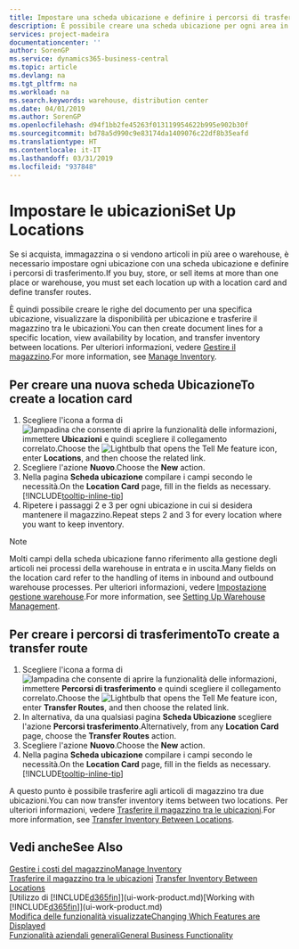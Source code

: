 ```yaml
---
title: Impostare una scheda ubicazione e definire i percorsi di trasferimento | Documenti Microsoft
description: È possibile creare una scheda ubicazione per ogni area in cui vengono immagazzinati gli articoli in magazzino, ad esempio warehouse o centro di distribuzione, per impostare percorsi per il trasferimento degli articoli tra le ubicazioni.
services: project-madeira
documentationcenter: ''
author: SorenGP
ms.service: dynamics365-business-central
ms.topic: article
ms.devlang: na
ms.tgt_pltfrm: na
ms.workload: na
ms.search.keywords: warehouse, distribution center
ms.date: 04/01/2019
ms.author: SorenGP
ms.openlocfilehash: d94f1bb2fe45263f013119954622b995e902b30f
ms.sourcegitcommit: bd78a5d990c9e83174da1409076c22df8b35eafd
ms.translationtype: HT
ms.contentlocale: it-IT
ms.lasthandoff: 03/31/2019
ms.locfileid: "937848"
---
```

# <a name="set-up-locations"></a><span data-ttu-id="14dd2-103">Impostare le ubicazioni</span><span class="sxs-lookup"><span data-stu-id="14dd2-103">Set Up Locations</span></span>
<span data-ttu-id="14dd2-104">Se si acquista, immagazzina o si vendono articoli in più aree o warehouse, è necessario impostare ogni ubicazione con una scheda ubicazione e definire i percorsi di trasferimento.</span><span class="sxs-lookup"><span data-stu-id="14dd2-104">If you buy, store, or sell items at more than one place or warehouse, you must set each location up with a location card and define transfer routes.</span></span>

<span data-ttu-id="14dd2-105">È quindi possibile creare le righe del documento per una specifica ubicazione, visualizzare la disponibilità per ubicazione e trasferire il magazzino tra le ubicazioni.</span><span class="sxs-lookup"><span data-stu-id="14dd2-105">You can then create document lines for a specific location, view availability by location, and transfer inventory between locations.</span></span> <span data-ttu-id="14dd2-106">Per ulteriori informazioni, vedere [Gestire il magazzino](inventory-manage-inventory.md).</span><span class="sxs-lookup"><span data-stu-id="14dd2-106">For more information, see [Manage Inventory](inventory-manage-inventory.md).</span></span>

## <a name="to-create-a-location-card"></a><span data-ttu-id="14dd2-107">Per creare una nuova scheda Ubicazione</span><span class="sxs-lookup"><span data-stu-id="14dd2-107">To create a location card</span></span>
1. <span data-ttu-id="14dd2-108">Scegliere l'icona a forma di ![lampadina che consente di aprire la funzionalità delle informazioni](media/ui-search/search_small.png "Informazioni sull'operazione che si desidera eseguire"), immettere **Ubicazioni** e quindi scegliere il collegamento correlato.</span><span class="sxs-lookup"><span data-stu-id="14dd2-108">Choose the ![Lightbulb that opens the Tell Me feature](media/ui-search/search_small.png "Tell me what you want to do") icon, enter **Locations**, and then choose the related link.</span></span>
2. <span data-ttu-id="14dd2-109">Scegliere l'azione **Nuovo**.</span><span class="sxs-lookup"><span data-stu-id="14dd2-109">Choose the **New** action.</span></span>
3. <span data-ttu-id="14dd2-110">Nella pagina **Scheda ubicazione** compilare i campi secondo le necessità.</span><span class="sxs-lookup"><span data-stu-id="14dd2-110">On the **Location Card** page, fill in the fields as necessary.</span></span> [!INCLUDE[tooltip-inline-tip](includes/tooltip-inline-tip_md.md)]
4. <span data-ttu-id="14dd2-111">Ripetere i passaggi 2 e 3 per ogni ubicazione in cui si desidera mantenere il magazzino.</span><span class="sxs-lookup"><span data-stu-id="14dd2-111">Repeat steps 2 and 3 for every location where you want to keep inventory.</span></span>

> [!NOTE]  
> <span data-ttu-id="14dd2-112">Molti campi della scheda ubicazione fanno riferimento alla gestione degli articoli nei processi della warehouse in entrata e in uscita.</span><span class="sxs-lookup"><span data-stu-id="14dd2-112">Many fields on the location card refer to the handling of items in inbound and outbound warehouse processes.</span></span> <span data-ttu-id="14dd2-113">Per ulteriori informazioni, vedere [Impostazione gestione warehouse](warehouse-setup-warehouse.md).</span><span class="sxs-lookup"><span data-stu-id="14dd2-113">For more information, see [Setting Up Warehouse Management](warehouse-setup-warehouse.md).</span></span>

## <a name="to-create-a-transfer-route"></a><span data-ttu-id="14dd2-114">Per creare i percorsi di trasferimento</span><span class="sxs-lookup"><span data-stu-id="14dd2-114">To create a transfer route</span></span>
1. <span data-ttu-id="14dd2-115">Scegliere l'icona a forma di ![lampadina che consente di aprire la funzionalità delle informazioni](media/ui-search/search_small.png "Informazioni sull'operazione che si desidera eseguire"), immettere **Percorsi di trasferimento** e quindi scegliere il collegamento correlato.</span><span class="sxs-lookup"><span data-stu-id="14dd2-115">Choose the ![Lightbulb that opens the Tell Me feature](media/ui-search/search_small.png "Tell me what you want to do") icon, enter **Transfer Routes**, and then choose the related link.</span></span>
2. <span data-ttu-id="14dd2-116">In alternativa, da una qualsiasi pagina **Scheda Ubicazione** scegliere l'azione **Percorsi trasferimento**.</span><span class="sxs-lookup"><span data-stu-id="14dd2-116">Alternatively, from any **Location Card** page, choose the **Transfer Routes** action.</span></span>
3. <span data-ttu-id="14dd2-117">Scegliere l'azione **Nuovo**.</span><span class="sxs-lookup"><span data-stu-id="14dd2-117">Choose the **New** action.</span></span>
4. <span data-ttu-id="14dd2-118">Nella pagina **Scheda ubicazione** compilare i campi secondo le necessità.</span><span class="sxs-lookup"><span data-stu-id="14dd2-118">On the **Location Card** page, fill in the fields as necessary.</span></span> [!INCLUDE[tooltip-inline-tip](includes/tooltip-inline-tip_md.md)]

<span data-ttu-id="14dd2-119">A questo punto è possibile trasferire agli articoli di magazzino tra due ubicazioni.</span><span class="sxs-lookup"><span data-stu-id="14dd2-119">You can now transfer inventory items between two locations.</span></span> <span data-ttu-id="14dd2-120">Per ulteriori informazioni, vedere [Trasferire il magazzino tra le ubicazioni](inventory-how-transfer-between-locations.md).</span><span class="sxs-lookup"><span data-stu-id="14dd2-120">For more information, see [Transfer Inventory Between Locations](inventory-how-transfer-between-locations.md).</span></span>    

## <a name="see-also"></a><span data-ttu-id="14dd2-121">Vedi anche</span><span class="sxs-lookup"><span data-stu-id="14dd2-121">See Also</span></span>
[<span data-ttu-id="14dd2-122">Gestire i costi del magazzino</span><span class="sxs-lookup"><span data-stu-id="14dd2-122">Manage Inventory</span></span>](inventory-manage-inventory.md)  
<span data-ttu-id="14dd2-123">[Trasferire il magazzino tra le ubicazioni](inventory-how-transfer-between-locations.md)  </span><span class="sxs-lookup"><span data-stu-id="14dd2-123">[Transfer Inventory Between Locations](inventory-how-transfer-between-locations.md)  </span></span>  
<span data-ttu-id="14dd2-124">[Utilizzo di [!INCLUDE[d365fin](includes/d365fin_md.md)]](ui-work-product.md)</span><span class="sxs-lookup"><span data-stu-id="14dd2-124">[Working with [!INCLUDE[d365fin](includes/d365fin_md.md)]](ui-work-product.md)</span></span>  
[<span data-ttu-id="14dd2-125">Modifica delle funzionalità visualizzate</span><span class="sxs-lookup"><span data-stu-id="14dd2-125">Changing Which Features are Displayed</span></span>](ui-experiences.md)  
[<span data-ttu-id="14dd2-126">Funzionalità aziendali generali</span><span class="sxs-lookup"><span data-stu-id="14dd2-126">General Business Functionality</span></span>](ui-across-business-areas.md)
